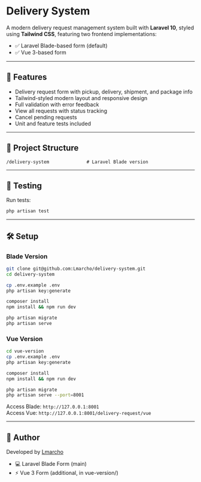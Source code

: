 # Delivery System

A modern delivery request management system built with **Laravel 10**, styled using **Tailwind CSS**, featuring two frontend implementations:

- ✅ Laravel Blade-based form (default)
- ✅ Vue 3-based form

---

## 🚀 Features

- Delivery request form with pickup, delivery, shipment, and package info
- Tailwind-styled modern layout and responsive design
- Full validation with error feedback
- View all requests with status tracking
- Cancel pending requests
- Unit and feature tests included

---

## 📁 Project Structure

```
/delivery-system              # Laravel Blade version
```

---

## 🧪 Testing

Run tests:

```bash
php artisan test
```

---

## 🛠 Setup

### Blade Version

```bash
git clone git@github.com:Lmarcho/delivery-system.git
cd delivery-system

cp .env.example .env
php artisan key:generate

composer install
npm install && npm run dev

php artisan migrate
php artisan serve
```

### Vue Version

```bash
cd vue-version
cp .env.example .env
php artisan key:generate

composer install
npm install && npm run dev

php artisan migrate
php artisan serve --port=8001
```

Access Blade: `http://127.0.0.1:8001`  
Access Vue: `http://127.0.0.1:8001/delivery-request/vue`

---

## 🙌 Author

Developed by [Lmarcho](https://github.com/Lmarcho)

- 💻 Laravel Blade Form (main)
- ⚡ Vue 3 Form (additional, in vue-version/)
